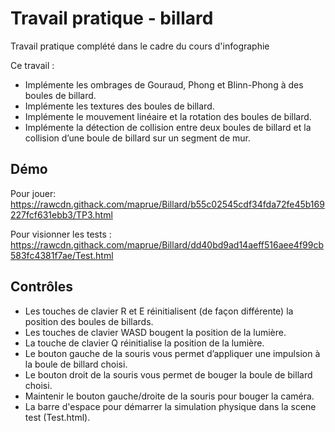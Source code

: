 # Travail pratique - billard
Travail pratique complété dans le cadre du cours d'infographie 

Ce travail :
* Implémente les ombrages de Gouraud, Phong et Blinn-Phong à des boules de billard. 
* Implémente les textures des boules de billard.
* Implémente le mouvement linéaire et la rotation des boules de billard.
* Implémente la détection de collision entre deux boules de billard et la collision d’une boule de billard sur
un segment de mur.

## Démo
Pour jouer: https://rawcdn.githack.com/maprue/Billard/b55c02545cdf34fda72fe45b169227fcf631ebb3/TP3.html

Pour visionner les tests : https://rawcdn.githack.com/maprue/Billard/dd40bd9ad14aeff516aee4f99cb583fc4381f7ae/Test.html

## Contrôles
* Les touches de clavier R et E réinitialisent (de façon différente) la position des boules de billards.
* Les touches de clavier WASD bougent la position de la lumière.
* La touche de clavier Q réinitialise la position de la lumière.
* Le bouton gauche de la souris vous permet d’appliquer une impulsion à la boule de billard choisi.
* Le bouton droit de la souris vous permet de bouger la boule de billard choisi. 
* Maintenir le bouton gauche/droite de la souris pour bouger la caméra.
* La barre d'espace pour démarrer la simulation physique dans la scene test (Test.html).
